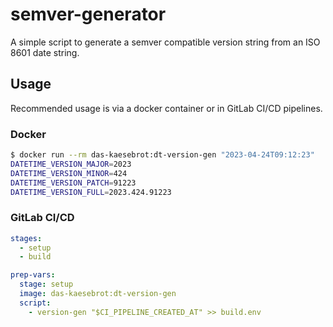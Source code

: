 # semver-generator

A simple script to generate a semver compatible version string from an ISO 8601 date string.

## Usage

Recommended usage is via a docker container or in GitLab CI/CD pipelines.

### Docker

```bash
$ docker run --rm das-kaesebrot:dt-version-gen "2023-04-24T09:12:23"
DATETIME_VERSION_MAJOR=2023
DATETIME_VERSION_MINOR=424
DATETIME_VERSION_PATCH=91223
DATETIME_VERSION_FULL=2023.424.91223
```
### GitLab CI/CD

```yaml
stages:
  - setup
  - build

prep-vars:
  stage: setup
  image: das-kaesebrot:dt-version-gen
  script:
    - version-gen "$CI_PIPELINE_CREATED_AT" >> build.env
```